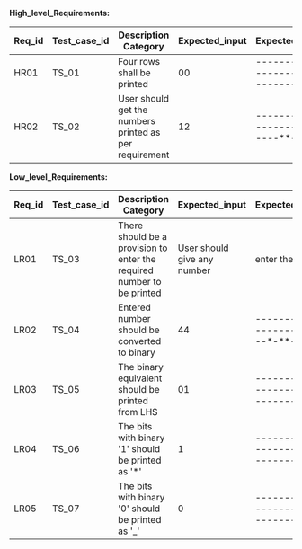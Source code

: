 **High\_level\_Requirements:**

| **Req\_id** | **Test\_case\_id** | **Description Category** | **Expected\_input** | **Expected\_output** | **Actual\_output** | **status** |
| --- | --- | --- | --- | --- | --- | --- |
| HR01 | TS\_01 | Four rows shall be printed | 00 | -------------------------------- | yes | Implemented |
| HR02 | TS\_02 | User should get the numbers printed as per requirement | 12 | ----------------------------\*\*-- | yes | Implemented |

**Low\_level\_Requirements:**


| **Req\_id** | **Test\_case\_id** | **Description Category** | **Expected\_input** | **Expected\_output** | **Actual\_output** | **status** |
| --- | --- | --- | --- | --- | --- | --- |
| LR01 | TS\_03 | There should be a provision to enter the required number to be printed | User should give any number | enter the input | yes | Implemented |
| LR02 | TS\_04 | Entered number should be converted to binary | 44 | --------------------------\*-\*\*-- | yes | Implemented |
| LR03 | TS\_05 | The binary equivalent should be printed from LHS | 01 | -------------------------------\* | yes | Implemented |
| LR04 | TS\_06 | The bits with binary '1' should be printed as '\*' | 1 | -------------------------------\* | yes | Implemented |
| LR05 | TS\_07 | The bits with binary '0' should be printed as '\_' | 0 | -------------------------------- | yes | Implemented |
